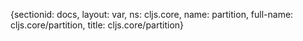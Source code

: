 {sectionid: docs, layout: var, ns: cljs.core, name: partition, full-name: cljs.core/partition,
  title: cljs.core/partition}
